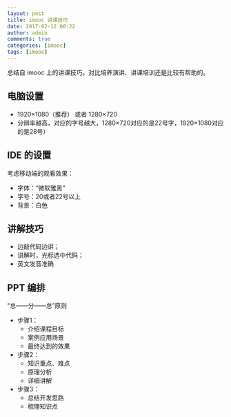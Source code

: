 ```yaml
---
layout: post
title: imooc 讲课技巧
date: 2017-02-12 00:22
author: admin
comments: true
categories: [imooc]
tags: [imooc]
---
```


总结自 imooc 上的讲课技巧。对比培养演讲、讲课培训还是比较有帮助的。

<!-- more -->

## 电脑设置

* 1920×1080（推荐） 或者 1280×720 
* 分辨率越高，对应的字号越大，1280×720对应的是22号字，1920×1080对应的是28号）

## IDE 的设置

考虑移动端的观看效果：

* 字体：“微软雅黑”
* 字号：20或者22号以上
* 背景：白色 

## 讲解技巧

* 边敲代码边讲；
* 讲解时，光标选中代码；
* 英文发音准确

## PPT 编排

“总——分——总”原则

* 步骤1：
	* 介绍课程目标
	* 案例应用场景
	* 最终达到的效果
* 步骤2：
	* 知识重点、难点
	* 原理分析
	* 详细讲解
* 步骤3：
	* 总结开发思路
	* 梳理知识点